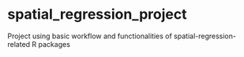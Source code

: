 # spatial_regression_project
Project using basic workflow and functionalities of spatial-regression-related R packages
